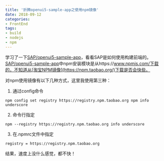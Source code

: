 ```yaml
---
title: '折腾openui5-sample-app之使用npm镜像'
date: 2018-09-12
categories: 
- FrontEnd
tags: 
- build
- nodejs
- npm
---
```


学习了一下[SAP/openui5-sample-app](https://github.com/SAP/openui5-sample-app)，看看SAP是如何使用构建前端的。
[SAP/openui5-sample-app](https://github.com/SAP/openui5-sample-app)中npm安装模块是从https://www.npmjs.com/下载的，不知道从[淘宝NPM镜像](https://npm.taobao.org/)下载是否会快些。

对npm使用镜像有以下几种方式，这里我使用第三种：
1. 通过config命令
```
npm config set registry https://registry.npm.taobao.org npm info underscore
```
2. 命令行指定
```
npm --registry https://registry.npm.taobao.org info underscore
```
3. 在.npmrc文件中指定
```
registry = https://registry.npm.taobao.org
```

结果，速度上没什么感觉，都不快！